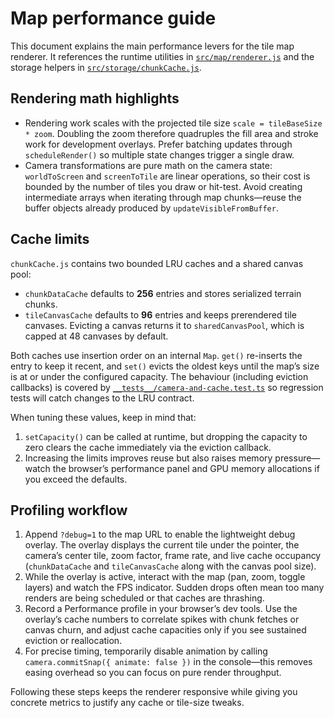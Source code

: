 # Map performance guide

This document explains the main performance levers for the tile map renderer. It references the
runtime utilities in [`src/map/renderer.js`](../src/map/renderer.js) and the storage helpers in
[`src/storage/chunkCache.js`](../src/storage/chunkCache.js).

## Rendering math highlights

* Rendering work scales with the projected tile size `scale = tileBaseSize * zoom`. Doubling the
  zoom therefore quadruples the fill area and stroke work for development overlays. Prefer
  batching updates through `scheduleRender()` so multiple state changes trigger a single draw.
* Camera transformations are pure math on the camera state: `worldToScreen` and
  `screenToTile` are linear operations, so their cost is bounded by the number of tiles you draw
  or hit-test. Avoid creating intermediate arrays when iterating through map chunks—reuse the
  buffer objects already produced by `updateVisibleFromBuffer`.

## Cache limits

`chunkCache.js` contains two bounded LRU caches and a shared canvas pool:

* `chunkDataCache` defaults to **256** entries and stores serialized terrain chunks.
* `tileCanvasCache` defaults to **96** entries and keeps prerendered tile canvases. Evicting a
  canvas returns it to `sharedCanvasPool`, which is capped at 48 canvases by default.

Both caches use insertion order on an internal `Map`. `get()` re-inserts the entry to keep it
recent, and `set()` evicts the oldest keys until the map’s size is at or under the configured
capacity. The behaviour (including eviction callbacks) is covered by
[`__tests__/camera-and-cache.test.ts`](../__tests__/camera-and-cache.test.ts) so regression
tests will catch changes to the LRU contract.

When tuning these values, keep in mind that:

1. `setCapacity()` can be called at runtime, but dropping the capacity to zero clears the cache
   immediately via the eviction callback.
2. Increasing the limits improves reuse but also raises memory pressure—watch the browser’s
   performance panel and GPU memory allocations if you exceed the defaults.

## Profiling workflow

1. Append `?debug=1` to the map URL to enable the lightweight debug overlay. The overlay displays
   the current tile under the pointer, the camera’s center tile, zoom factor, frame rate, and live
   cache occupancy (`chunkDataCache` and `tileCanvasCache` along with the canvas pool size).
2. While the overlay is active, interact with the map (pan, zoom, toggle layers) and watch the FPS
   indicator. Sudden drops often mean too many renders are being scheduled or that caches are
   thrashing.
3. Record a Performance profile in your browser’s dev tools. Use the overlay’s cache numbers to
   correlate spikes with chunk fetches or canvas churn, and adjust cache capacities only if you see
   sustained eviction or reallocation.
4. For precise timing, temporarily disable animation by calling `camera.commitSnap({ animate: false })`
   in the console—this removes easing overhead so you can focus on pure render throughput.

Following these steps keeps the renderer responsive while giving you concrete metrics to justify any
cache or tile-size tweaks.
